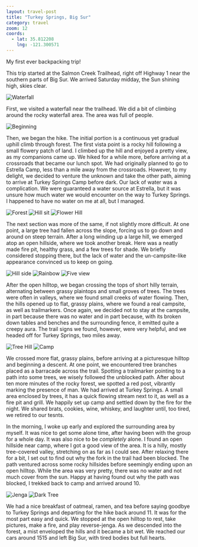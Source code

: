 ```yaml
---
layout: travel-post
title: "Turkey Springs, Big Sur"
category: travel
zoom: 12
coords:
  - lat: 35.812208
    lng: -121.300571
---
```


My first ever backpacking trip!

This trip started at the Salmon Creek Trailhead, right off Highway 1 near the
southern parts of Big Sur. We arrived Saturday midday, the Sun shining high,
skies clear.

![Waterfall]({{site.url}}/images/travel/turkey_springs/waterfall.jpg "Waterfall")

First, we visited a waterfall near the trailhead. We did a bit of climbing
around the rocky waterfall area. The area was full of people.


![Beginning]({{site.url}}/images/travel/turkey_springs/beginning.jpg "Beginning")

Then, we began the hike. The initial portion is a continuous yet gradual uphill
climb through forest. The first vista point is a rocky hill following a small
flowery patch of land. I climbed up the hill and enjoyed a pretty view, as my
companions came up. We hiked for a while more, before arriving at a crossroads
that became our lunch spot. We had originally planned to go to Estrella Camp,
less than a mile away from the crossroads. However, to my delight, we decided
to venture the unknown and take the other path, aiming to arrive at Turkey
Springs Camp before dark. Our lack of water was a complication. We were
guaranteed a water source at Estrella, but it was unsure how much water we
would encounter on the way to Turkey Springs. I happened to have no water on me
at all, but I managed.


![Forest]({{site.url}}/images/travel/turkey_springs/forest.jpg "Forest")
![Hill sit]({{site.url}}/images/travel/turkey_springs/hill_sit.jpg "Hill sit")
![Flower Hill]({{site.url}}/images/travel/turkey_springs/flower_hill.jpg "Flower hill")

The next section was more of the same, if not slightly more difficult. At one
point, a large tree had fallen across the slope, forcing us to go down and
around on steep terrain. After a long winding up a large hill, we emerged atop
an open hillside, where we took another break. Here was a neatly made fire pit,
healthy grass, and a few trees for shade. We briefly considered stopping there,
but the lack of water and the un-campsite-like appearance convinced us to keep
on going.


![Hill side]({{site.url}}/images/travel/turkey_springs/hill_side.jpg "Hill side")
![Rainbow]({{site.url}}/images/travel/turkey_springs/rainbow.jpg "Rainbow")
![Five view]({{site.url}}/images/travel/turkey_springs/five_view.jpg "Five view")

After the open hilltop, we began crossing the tops of short hilly terrain,
alternating between grassy plaintops and small groves of trees. The trees were
often in valleys, where we found small creeks of water flowing. Then, the hills
opened up to flat, grassy plains, where we found a real campsite, as well as
trailmarkers. Once again, we decided not to stay at the campsite, in part
because there was no water and in part because, with its broken down tables and
benches and the surrounding fence, it emitted quite a creepy aura. The trail
signs we found, however, were very helpful, and we headed off for Turkey
Springs, two miles away.


![Tree Hill]({{site.url}}/images/travel/turkey_springs/tree_hill.jpg "Tree Hill")
![Camp]({{site.url}}/images/travel/turkey_springs/camp.jpg "Camp")

We crossed more flat, grassy plains, before arriving at a picturesque hilltop
and beginning a descent. At one point, we encountered tree branches placed as
a barracade across the trail. Spotting a trailmarker pointing to a path into
some trees, we wisely followed the unblocked path. After about ten more minutes
of the rocky forest, we spotted a red post, vibrantly marking the presence of
man. We had arrived at Turkey Springs. A small area enclosed by trees, it has
a quick flowing stream next to it, as well as a fire pit and grill. We happily
set up camp and settled down by the fire for the night. We shared brats,
cookies, wine, whiskey, and laughter until, too tired, we retired to our
tesnts.

In the morning, I woke up early and explored the surrounding area by myself. It
was nice to get some alone time, after having been with the group for a whole
day. It was also nice to be _completely_ alone. I found an open hillside near
camp, where I got a good view of the area. It is a hilly, mostly tree-covered
valley, stretching on as far as I could see. After relaxing there for a bit,
I set out to find out why the fork in the trail had been blocked. The path
ventured across some rocky hillsides before seemingly ending upon an open
hilltop. While the area was very pretty, there was no water and not much cover
from the sun. Happy at having found out why the path was blocked, I trekked
back to camp and arrived around 10.


![Jenga]({{site.url}}/images/travel/turkey_springs/jenga.jpg "Jenga")
![Dark Tree]({{site.url}}/images/travel/turkey_springs/dark_tree.jpg "Dark tree")

We had a nice breakfast of oatmeal, ramen, and tea before saying goodbye to
Turkey Springs and departing for the hike back around 11. It was for the most
part easy and quick. We stopped at the open hilltop to rest, take pictures,
make a fire, and play reverse-jenga. As we descended into the forest, a mist
enveloped the hills and it became a bit wet. We reached our cars around 1515
and left Big Sur, with tired bodies but full hearts.
